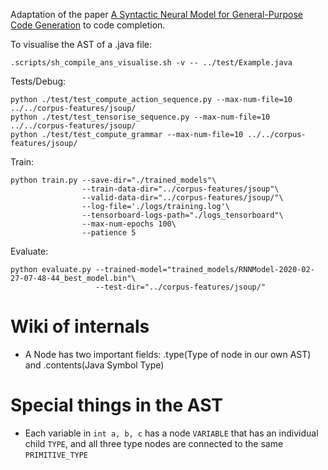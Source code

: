 Adaptation of the paper [A Syntactic Neural Model for General-Purpose Code Generation](https://arxiv.org/abs/1704.01696) to code completion.

To visualise the AST of a .java file:
```
.scripts/sh_compile_ans_visualise.sh -v -- ../test/Example.java
```

Tests/Debug:
```
python ./test/test_compute_action_sequence.py --max-num-file=10 ../../corpus-features/jsoup/
python ./test/test_tensorise_sequence.py --max-num-file=10 ../../corpus-features/jsoup/
python ./test/test_compute_grammar --max-num-file=10 ../../corpus-features/jsoup/
```

Train:
```
python train.py --save-dir="./trained_models"\
                --train-data-dir="../corpus-features/jsoup"\
                --valid-data-dir="../corpus-features/jsoup/"\
                --log-file='./logs/training.log'\
                --tensorboard-logs-path="./logs_tensorboard"\
                --max-num-epochs 100\
                --patience 5
```

Evaluate:
```
python evaluate.py --trained-model="trained_models/RNNModel-2020-02-27-07-48-44_best_model.bin"\
                   --test-dir="../corpus-features/jsoup/"
```



# Wiki of internals
- A Node has two important fields: .type(Type of node in our own AST) and .contents(Java Symbol Type)  

# Special things in the AST
- Each variable in `int a, b, c` has a node `VARIABLE` that has an individual child `TYPE`, and all three type nodes are connected to the same `PRIMITIVE_TYPE` 